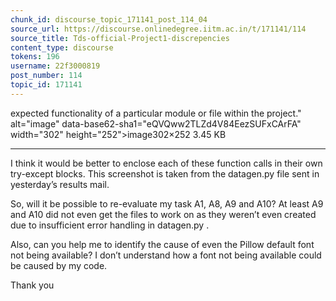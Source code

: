 ```yaml
---
chunk_id: discourse_topic_171141_post_114_04
source_url: https://discourse.onlinedegree.iitm.ac.in/t/171141/114
source_title: Tds-official-Project1-discrepencies
content_type: discourse
tokens: 196
username: 22f3000819
post_number: 114
topic_id: 171141
---
```


 expected functionality of a particular module or file within the project." alt="image" data-base62-sha1="eQVQww2TLZd4V84EezSUFxCArFA" width="302" height="252">image302×252 3.45 KB

---

I think it would be better to enclose each of these function calls in their own try-except blocks. This screenshot is taken from the datagen.py file sent in yesterday’s results mail.

So, will it be possible to re-evaluate my task A1, A8, A9 and A10? At least A9 and A10 did not even get the files to work on as they weren’t even created due to insufficient error handling in datagen.py .

Also, can you help me to identify the cause of even the Pillow default font not being available? I don’t understand how a font not being available could be caused by my code.

Thank you
